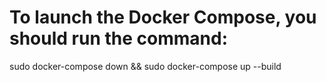# To launch the Docker Compose, you should run the command:

sudo docker-compose down && sudo docker-compose up --build
